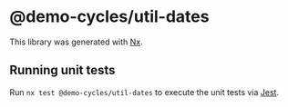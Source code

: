 # @demo-cycles/util-dates

This library was generated with [Nx](https://nx.dev).

## Running unit tests

Run `nx test @demo-cycles/util-dates` to execute the unit tests via [Jest](https://jestjs.io).
